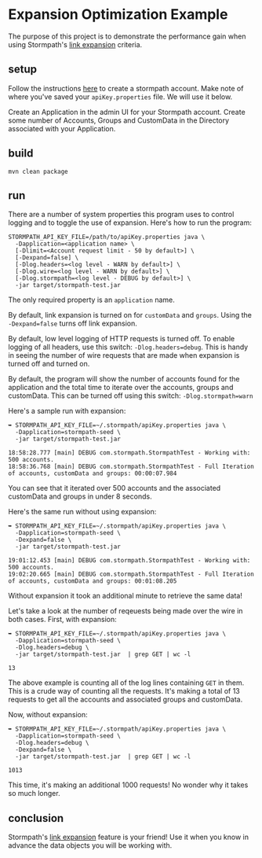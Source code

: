 # Expansion Optimization Example

The purpose of this project is to demonstrate the performance gain when using Stormpath's [link expansion](http://docs.stormpath.com/java/product-guide/#link-expansion) criteria.

## setup

Follow the instructions [here](http://docs.stormpath.com/java/quickstart/#get-an-api-key) to create a stormpath account. Make note of where you've saved your `apiKey.properties` file. We will use it below.

Create an Application in the admin UI for your Stormpath account. Create some number of Accounts, Groups and CustomData in the Directory associated with your Application.

## build

`mvn clean package`

## run

There are a number of system properties this program uses to control logging and to toggle the use of expansion. Here's how to run the program:

```
STORMPATH_API_KEY_FILE=/path/to/apiKey.properties java \
  -Dapplication=<application name> \
  [-Dlimit=<Account request limit - 50 by default>] \
  [-Dexpand=false] \
  [-Dlog.headers=<log level - WARN by default>] \
  [-Dlog.wire=<log level - WARN by default>] \
  [-Dlog.stormpath=<log level - DEBUG by default>] \
  -jar target/stormpath-test.jar
```

The only required property is an `application` name.

By default, link expansion is turned on for `customData` and `groups`.
Using the `-Dexpand=false` turns off link expansion.

By default, low level logging of HTTP requests is turned off. To enable logging of all headers, use this switch: `-Dlog.headers=debug`. This is handy in seeing the number of wire requests that  are made when expansion is turned off and turned on.

By default, the program will show the number of accounts found for the application and the total time to iterate over the accounts, groups and customData. This can be turned off using this switch: `-Dlog.stormpath=warn`

Here's a sample run with expansion:

```
➥ STORMPATH_API_KEY_FILE=~/.stormpath/apiKey.properties java \
  -Dapplication=stormpath-seed \
  -jar target/stormpath-test.jar
  
18:58:28.777 [main] DEBUG com.stormpath.StormpathTest - Working with: 500 accounts.
18:58:36.768 [main] DEBUG com.stormpath.StormpathTest - Full Iteration of accounts, customData and groups: 00:00:07.984
```

You can see that it iterated over 500 accounts and the associated customData and groups in under 8 seconds.

Here's the same run without using expansion:

```
➥ STORMPATH_API_KEY_FILE=~/.stormpath/apiKey.properties java \
  -Dapplication=stormpath-seed \
  -Dexpand=false \
  -jar target/stormpath-test.jar
  
19:01:12.453 [main] DEBUG com.stormpath.StormpathTest - Working with: 500 accounts.
19:02:20.665 [main] DEBUG com.stormpath.StormpathTest - Full Iteration of accounts, customData and groups: 00:01:08.205
```

Without expansion it took an additional minute to retrieve the same data!

Let's take a look at the number of reqeuests being made over the wire in both cases. First, with expansion:

```
➥ STORMPATH_API_KEY_FILE=~/.stormpath/apiKey.properties java \
  -Dapplication=stormpath-seed \
  -Dlog.headers=debug \
  -jar target/stormpath-test.jar  | grep GET | wc -l
  
13
```

The above example is counting all of the log lines containing `GET` in them. This is a crude way of counting all the requests. It's making a total of 13 requests to get all the accounts and associated groups and customData.

Now, without expansion:

```
➥ STORMPATH_API_KEY_FILE=~/.stormpath/apiKey.properties java \
  -Dapplication=stormpath-seed \
  -Dlog.headers=debug \
  -Dexpand=false \
  -jar target/stormpath-test.jar  | grep GET | wc -l
  
1013
```

This time, it's making an additional 1000 requests! No wonder why it takes so much longer.

## conclusion

Stormpath's [link expansion](http://docs.stormpath.com/java/product-guide/#link-expansion) feature is your friend! Use it when you know in advance the data objects you will be working with.
